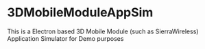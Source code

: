 # 3DMobileModuleAppSim
This is a Electron based 3D Mobile Module (such as SierraWireless) Application Simulator for Demo purposes 
